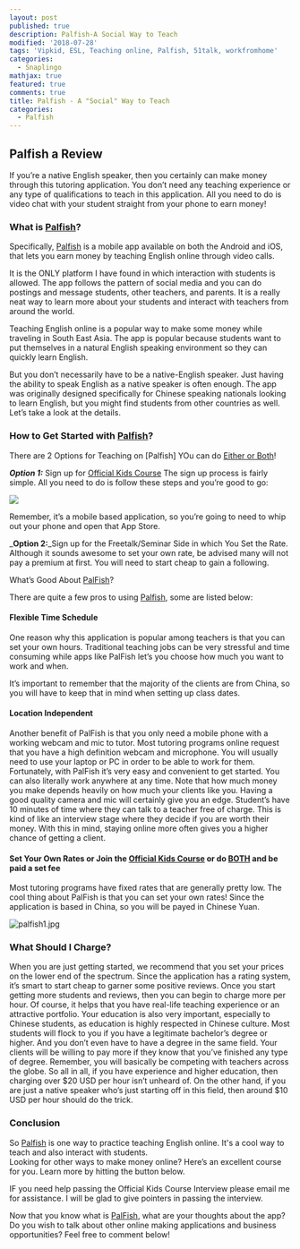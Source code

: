```yaml
---
layout: post
published: true
description: Palfish-A Social Way to Teach
modified: '2018-07-28'
tags: 'Vipkid, ESL, Teaching online, Palfish, 51talk, workfromhome'
categories:
  - Snaplingo
mathjax: true
featured: true
comments: true
title: Palfish - A "Social" Way to Teach
categories:
  - Palfish
---
```

## Palfish a Review

If you’re a native English speaker, then you certainly can make money through this tutoring application.
You don’t need any teaching experience or any type of qualifications to teach in this application.
All you need to do is video chat with your student straight from your phone to earn money!

### What is [Palfish]((https://www.ipalfish.com/klian/web/dist/teacher/mobile/invite/teacher_invite.html?uid=6722746))?
Specifically, [Palfish](https://www.ipalfish.com/klian/web/dist/teacher/mobile/invite/teacher_invite.html?uid=6722746) is a mobile app available on both the Android and iOS, that lets you earn money by teaching English online through video calls.

It is the ONLY platform I have found in which interaction with students is allowed.  The app follows the pattern of social media and you can do postings and message students, other teachers, and parents.  It is a really neat way to learn more about your students and interact with teachers from around the world.

Teaching English online is a popular way to make some money while traveling in South East Asia.
The app is popular because students want to put themselves in a natural English speaking environment so they can quickly learn English.

But you don’t necessarily have to be a native-English speaker.
Just having the ability to speak English as a native speaker is often enough. 
The app was originally designed specifically for Chinese speaking nationals looking to learn English, but you might find students from other countries as well.
Let’s take a look at the details.

### How to Get Started with [Palfish](https://www.ipalfish.com/klian/web/dist/teacher/mobile/invite/teacher_invite.html?uid=6722746)?

There are 2 Options for Teaching on [Palfish]  YOu can do [Either or Both]((https://www.ipalfish.com/klian/web/dist/teacher/mobile/invite/teacher_invite.html?uid=6722746))!

_**Option 1:**_  Sign up for [Official Kids Course](https://www.ipalfish.com/klian/web/dist/teacher/mobile/invite/teacher_invite.html?uid=6722746)  The sign up process is fairly simple. All you need to do is follow these steps and you’re good to go:

[![]({{site.baseurl}}/images/officialkids.jpg)](https://www.ipalfish.com/klian/web/dist/teacher/mobile/invite/teacher_invite.html?uid=6722746)

Remember, it’s a mobile based application, so you’re going to need to whip out your phone and open that App Store.

_**Option 2:**_Sign up for the Freetalk/Seminar Side in which You Set the Rate.
Although it sounds awesome to set your own rate, be advised many will not pay a premium at first.  You will need to start cheap to gain a following.

What’s Good About [PalFish](https://www.ipalfish.com/klian/web/dist/teacher/mobile/invite/teacher_invite.html?uid=6722746)?

There are quite a few pros to using [Palfish](https://www.ipalfish.com/klian/web/dist/teacher/mobile/invite/teacher_invite.html?uid=6722746), some are listed below:

#### Flexible Time Schedule
One reason why this application is popular among teachers is that you can set your own hours.
Traditional teaching jobs can be very stressful and time consuming while apps like PalFish let’s you choose how much you want to work and when.

It’s important to remember that the majority of the clients are from China, so you will have to keep that in mind when setting up class dates. 

#### Location Independent
Another benefit of PalFish is that you only need a mobile phone with a working webcam and mic to tutor.
Most tutoring programs online request that you have a high definition webcam and microphone.
You will usually need to use your laptop or PC in order to be able to work for them. 
Fortunately, with PalFish it’s very easy and convenient to get started. You can also literally work anywhere at any time.
Note that how much money you make depends heavily on how much your clients like you.
Having a good quality camera and mic will certainly give you an edge.
Student’s have 10 minutes of time where they can talk to a teacher free of charge.
This is kind of like an interview stage where they decide if you are worth their money.
With this in mind, staying online more often gives you a higher chance of getting a client.

#### Set Your Own Rates or Join the [Official Kids Course]((https://www.ipalfish.com/klian/web/dist/teacher/mobile/invite/teacher_invite.html?uid=6722746)) or do [BOTH]((https://www.ipalfish.com/klian/web/dist/teacher/mobile/invite/teacher_invite.html?uid=6722746)) and be paid a set fee

Most tutoring programs have fixed rates that are generally pretty low.
The cool thing about PalFish is that you can set your own rates!
Since the application is based in China, so you will be payed in Chinese Yuan.

![palfish1.jpg]({{site.baseurl}}/images/palfish1.jpg)

### What Should I Charge? 

When you are just getting started, we recommend that you set your prices on the lower end of the spectrum.
Since the application has a rating system, it’s smart to start cheap to garner some positive reviews.
Once you start getting more students and reviews, then you can begin to charge more per hour.
Of course, it helps that you have real-life teaching experience or an attractive portfolio.
Your education is also very important, especially to Chinese students, as education is highly respected in Chinese culture. 
Most students will flock to you if you have a legitimate bachelor’s degree or higher. And you don’t even have to have a degree in the same field.
Your clients will be willing to pay more if they know that you’ve finished any type of degree.
Remember, you will basically be competing with teachers across the globe. 
So all in all, if you have experience and higher education, then charging over $20 USD per hour isn’t unheard of.
On the other hand, if you are just a native speaker who’s just starting off in this field, then around $10 USD per hour should do the trick.

### Conclusion

So [Palfish](https://www.ipalfish.com/klian/web/dist/teacher/mobile/invite/teacher_invite.html?uid=6722746) is one way to practice teaching English online.
It's a cool way to teach and also interact with students.  
Looking for other ways to make money online? Here’s an excellent course for you. Learn more by hitting the button below.

IF you need help passing the Official Kids Course Interview please email me for assistance.  I will be glad to give pointers in passing the interview.

Now that you know what is [PalFish](https://www.ipalfish.com/klian/web/dist/teacher/mobile/invite/teacher_invite.html?uid=6722746), what are your thoughts about the app? 
Do you wish to talk about other online making applications and business opportunities? 
Feel free to comment below!
